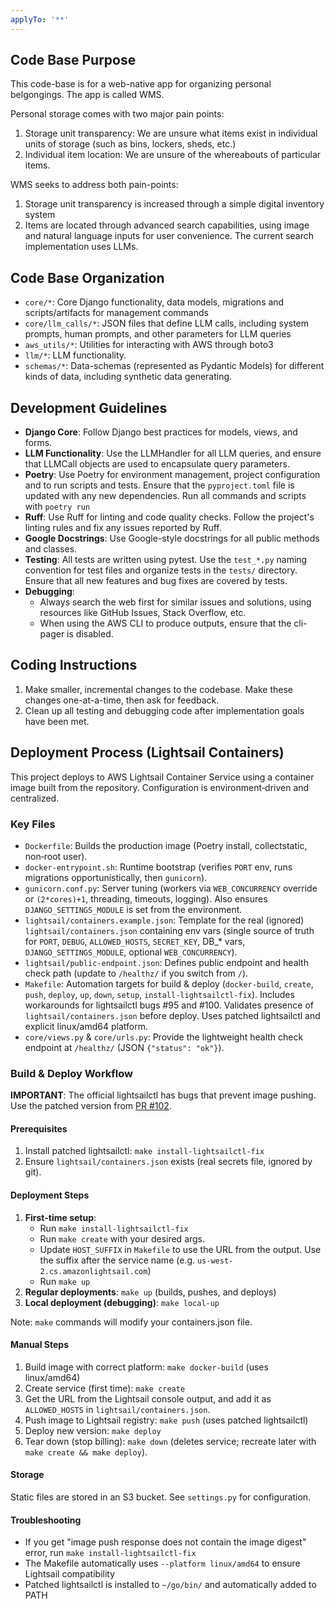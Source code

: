 ```yaml
---
applyTo: '**'
---
```

## Code Base Purpose

This code-base is for a web-native app for organizing personal belgongings. The app is called WMS. 

Personal storage comes with two major pain points:
1) Storage unit transparency: We are unsure what items exist in individual units of storage (such as bins, lockers, sheds, etc.)
2) Individual item location: We are unsure of the whereabouts of particular items. 

WMS seeks to address both pain-points:
1) Storage unit transparency is increased through a simple digital inventory system
2) Items are located through advanced search capabilities, using image and natural language inputs for user convenience. The current search implementation uses LLMs. 

## Code Base Organization
- `core/*`: Core Django functionality, data models, migrations and scripts/artifacts for management commands
- `core/llm_calls/*`: JSON files that define LLM calls, including system prompts, human prompts, and other parameters for LLM queries
- `aws_utils/*`: Utilities for interacting with AWS through boto3
- `llm/*`: LLM functionality.
- `schemas/*`: Data-schemas (represented as Pydantic Models) for different kinds of data, including synthetic data generating. 

## Development Guidelines
- **Django Core**: Follow Django best practices for models, views, and forms.
- **LLM Functionality**: Use the LLMHandler for all LLM queries, and ensure that LLMCall objects are used to encapsulate query parameters.
- **Poetry**: Use Poetry for environment management, project configuration and to run scripts and tests. Ensure that the `pyproject.toml` file is updated with any new dependencies. Run all commands and scripts with `poetry run`
- **Ruff**: Use Ruff for linting and code quality checks. Follow the project's linting rules and fix any issues reported by Ruff.
- **Google Docstrings**: Use Google-style docstrings for all public methods and classes.
- **Testing**: All tests are written using pytest. Use the `test_*.py` naming convention for test files and organize tests in the `tests/` directory. Ensure that all new features and bug fixes are covered by tests.
- **Debugging**:
   - Always search the web first for similar issues and solutions, using resources like GitHub Issues, Stack Overflow, etc.
   - When using the AWS CLI to produce outputs, ensure that the cli-pager is disabled.

## Coding Instructions
1. Make smaller, incremental changes to the codebase. Make these changes one-at-a-time, then ask for feedback.
2. Clean up all testing and debugging code after implementation goals have been met.

## Deployment Process (Lightsail Containers)

This project deploys to AWS Lightsail Container Service using a container image built from the repository. Configuration is environment‑driven and centralized.

### Key Files
- `Dockerfile`: Builds the production image (Poetry install, collectstatic, non‑root user).
- `docker-entrypoint.sh`: Runtime bootstrap (verifies `PORT` env, runs migrations opportunistically, then `gunicorn`).
- `gunicorn.conf.py`: Server tuning (workers via `WEB_CONCURRENCY` override or `(2*cores)+1`, threading, timeouts, logging). Also ensures `DJANGO_SETTINGS_MODULE` is set from the environment.
- `lightsail/containers.example.json`: Template for the real (ignored) `lightsail/containers.json` containing env vars (single source of truth for `PORT`, `DEBUG`, `ALLOWED_HOSTS`, `SECRET_KEY`, DB_* vars, `DJANGO_SETTINGS_MODULE`, optional `WEB_CONCURRENCY`).
- `lightsail/public-endpoint.json`: Defines public endpoint and health check path (update to `/healthz/` if you switch from `/`).
- `Makefile`: Automation targets for build & deploy (`docker-build`, `create`, `push`, `deploy`, `up`, `down`, `setup`, `install-lightsailctl-fix`). Includes workarounds for lightsailctl bugs #95 and #100. Validates presence of `lightsail/containers.json` before deploy. Uses patched lightsailctl and explicit linux/amd64 platform.
- `core/views.py` & `core/urls.py`: Provide the lightweight health check endpoint at `/healthz/` (JSON `{"status": "ok"}`).

### Build & Deploy Workflow

**IMPORTANT**: The official lightsailctl has bugs that prevent image pushing. Use the patched version from [PR #102](https://github.com/aws/lightsailctl/pull/102).

#### Prerequisites
1. Install patched lightsailctl: `make install-lightsailctl-fix`
2. Ensure `lightsail/containers.json` exists (real secrets file, ignored by git).

#### Deployment Steps
1. **First-time setup**: 
   - Run `make install-lightsailctl-fix`
   - Run `make create` with your desired args.
   - Update `HOST_SUFFIX` in `Makefile` to use the URL from the output. Use the suffix after the service name (e.g. `us-west-2.cs.amazonlightsail.com`)
   - Run `make up`
2. **Regular deployments**: `make up` (builds, pushes, and deploys)
3. **Local deployment (debugging)**: `make local-up`

Note: `make` commands will modify your containers.json file.

#### Manual Steps
1. Build image with correct platform: `make docker-build` (uses linux/amd64)
2. Create service (first time): `make create`
3. Get the URL from the Lightsail console output, and add it as `ALLOWED_HOSTS` in `lightsail/containers.json`.
4. Push image to Lightsail registry: `make push` (uses patched lightsailctl)
5. Deploy new version: `make deploy`
6. Tear down (stop billing): `make down` (deletes service; recreate later with `make create && make deploy`).

#### Storage
Static files are stored in an S3 bucket. See `settings.py` for configuration.

#### Troubleshooting
- If you get "image push response does not contain the image digest" error, run `make install-lightsailctl-fix`
- The Makefile automatically uses `--platform linux/amd64` to ensure Lightsail compatibility
- Patched lightsailctl is installed to `~/go/bin/` and automatically added to PATH

